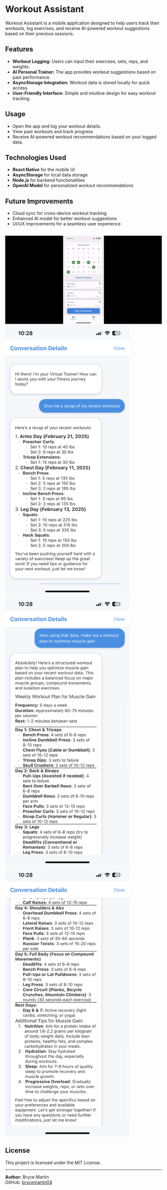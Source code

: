 # Workout Assistant

Workout Assistant is a mobile application designed to help users track their workouts, log exercises, and receive AI-powered workout suggestions based on their previous sessions.

## Features
- **Workout Logging:** Users can input their exercises, sets, reps, and weights.
- **AI Personal Trainer:** The app provides workout suggestions based on past performance.
- **AsyncStorage Integration:** Workout data is stored locally for quick access.
- **User-Friendly Interface:** Simple and intuitive design for easy workout tracking.

## Usage
- Open the app and log your workout details.
- View past workouts and track progress.
- Receive AI-powered workout recommendations based on your logged data.

## Technologies Used
- **React Native** for the mobile UI
- **AsyncStorage** for local data storage
- **Node.js** for backend functionalities
- **OpenAI Model** for personalized workout recommendations

## Future Improvements
- Cloud sync for cross-device workout tracking
- Enhanced AI model for better workout suggestions
- UI/UX improvements for a seamless user experience

## 
![Workout Assistant in Action](Workout-Assistant/assets/MyMovie-ezgif.com-crop.gif) 
<img src="Workout-Assistant/assets/IMG_9411.PNG" width="400"> <img src="Workout-Assistant/assets/IMG_9412.PNG" width="400"> <img src="Workout-Assistant/assets/IMG_9413.PNG" width="400">

## License
This project is licensed under the MIT License.

---
**Author:** Bryce Martin  
GitHub: [brycemartin04](https://github.com/brycemartin04)

